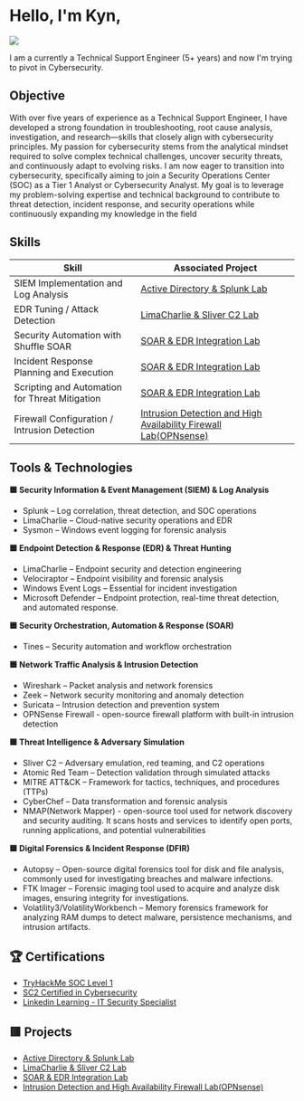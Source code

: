# Hello, I'm Kyn,
<a href="https://www.linkedin.com/in/kyntarape999/"><img src="https://img.shields.io/badge/-LinkedIn-0072b1?&style=for-the-badge&logo=linkedin&logoColor=white" /></a>


I am a currently a Technical Support Engineer (5+ years) and now I'm trying to pivot in Cybersecurity.

## Objective
 
With over five years of experience as a Technical Support Engineer, I have developed a strong foundation in troubleshooting, root cause analysis, investigation, and research—skills that closely align with cybersecurity principles. My passion for cybersecurity stems from the analytical mindset required to solve complex technical challenges, uncover security threats, and continuously adapt to evolving risks.
I am now eager to transition into cybersecurity, specifically aiming to join a Security Operations Center (SOC) as a Tier 1 Analyst or Cybersecurity Analyst. My goal is to leverage my problem-solving expertise and technical background to contribute to threat detection, incident response, and security operations while continuously expanding my knowledge in the field


## Skills

| Skill                                         | Associated Project         |
|-----------------------------------------------|----------------------------|
| SIEM Implementation and Log Analysis          | <a href="https://github.com/kyntrp/AD-Splunk_SecurityLab">Active Directory & Splunk Lab</a>|
| EDR Tuning / Attack Detection | <a href="https://github.com/kyntrp/LimaCharlie-Sliver">LimaCharlie & Sliver C2 Lab</a>|
| Security Automation with Shuffle SOAR         | <a href="https://github.com/kyntrp/SOAR-EDR_SecurityLab">SOAR & EDR Integration Lab</a>|
| Incident Response Planning  and Execution      | <a href="https://github.com/kyntrp/SOAR-EDR_SecurityLab">SOAR & EDR Integration Lab</a>|
| Scripting and Automation for Threat Mitigation | <a href="https://github.com/kyntrp/SOAR-EDR_SecurityLab">SOAR & EDR Integration Lab</a>|
| Firewall Configuration / Intrusion Detection | <a href="https://github.com/kyntrp/Intrusion-Detection-and-High-Availability-Firewall-Lab-OPNsense-">Intrusion Detection and High Availability Firewall Lab(OPNsense) </a>|
## Tools & Technologies
**🟦 Security Information & Event Management (SIEM) & Log Analysis**
- Splunk – Log correlation, threat detection, and SOC operations
- LimaCharlie – Cloud-native security operations and EDR
- Sysmon – Windows event logging for forensic analysis

**🟦 Endpoint Detection & Response (EDR) & Threat Hunting**
- LimaCharlie – Endpoint security and detection engineering
- Velociraptor – Endpoint visibility and forensic analysis
- Windows Event Logs – Essential for incident investigation
- Microsoft Defender – Endpoint protection, real-time threat detection, and automated response.


**🟦 Security Orchestration, Automation & Response (SOAR)**
- Tines – Security automation and workflow orchestration

**🟦 Network Traffic Analysis & Intrusion Detection**
- Wireshark – Packet analysis and network forensics
- Zeek – Network security monitoring and anomaly detection
- Suricata – Intrusion detection and prevention system
- OPNSense Firewall - open-source firewall platform with built-in intrusion detection

**🟦 Threat Intelligence & Adversary Simulation**
- Sliver C2 – Adversary emulation, red teaming, and C2 operations
- Atomic Red Team – Detection validation through simulated attacks
- MITRE ATT&CK – Framework for tactics, techniques, and procedures (TTPs)
- CyberChef – Data transformation and forensic analysis
- NMAP(Network Mapper) -  open-source tool used for network discovery and security auditing. It scans hosts and services to identify open ports, running applications, and potential vulnerabilities
  
**🟦 Digital Forensics & Incident Response (DFIR)**
- Autopsy – Open-source digital forensics tool for disk and file analysis, commonly used for investigating breaches and malware infections.
- FTK Imager – Forensic imaging tool used to acquire and analyze disk images, ensuring integrity for investigations.
- Volatility3/VolatilityWorkbench – Memory forensics framework for analyzing RAM dumps to detect malware, persistence mechanisms, and intrusion artifacts.



## 🏆 Certifications  
- [TryHackMe SOC Level 1](https://tryhackme-certificates.s3-eu-west-1.amazonaws.com/THM-SWVYTHDKKJ.pdf)
- [SC2 Certified in Cybersecurity](https://github.com/kyntrp/Certs/blob/main/README.md)
- [Linkedin Learning - IT Security Specialist](https://github.com/kyntrp/Certs2Linkedin)

  
## 🟥 Projects
- <a href="https://github.com/kyntrp/AD-Splunk_SecurityLab">Active Directory & Splunk Lab</a>
- <a href="https://github.com/kyntrp/LimaCharlie-Sliver">LimaCharlie & Sliver C2 Lab</a>
- <a href="https://github.com/kyntrp/SOAR-EDR_SecurityLab">SOAR & EDR Integration Lab</a>
- <a href="https://github.com/kyntrp/Intrusion-Detection-and-High-Availability-Firewall-Lab-OPNsense-">Intrusion Detection and High Availability Firewall Lab(OPNsense)</a>
